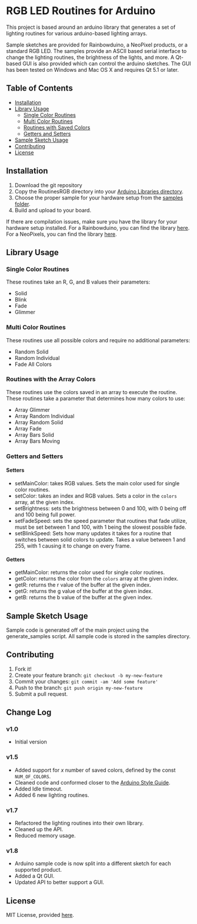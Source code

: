 
# RGB LED Routines for Arduino

This project is based around an arduino library that generates a set of lighting routines for various arduino-based lighting arrays.

Sample sketches are provided for Rainbowduino, a NeoPixel products, or a standard RGB LED. The samples
provide an ASCII based serial interface to change the lighting routines, the brightness of the lights, and more. A Qt-based GUI is also provided which can control the arduino sketches. The GUI has been tested on Windows and Mac OS X and requires Qt 5.1 or later.

## <a name="toc"></a>Table of Contents

* [Installation](#installation)
* [Library Usage](#library-usage)
	* [Single Color Routines](#single-color)
	* [Multi Color Routines](#multi-colors)
	* [Routines with Saved Colors](#saved-colors)
	* [Getters and Setters](#getters-setters)
* [Sample Sketch Usage](#sample-usage)
* [Contributing](#contributing)
* [License](#license)


## <a name="installation"></a>Installation

1. Download the git repository
2. Copy the RoutinesRGB directory into your [Arduino Libraries directory](https://www.arduino.cc/en/Hacking/Libraries).
3. Choose the proper sample for your hardware setup from the [samples folder](samples).
4. Build and upload to your board.  


If there are compilation issues, make sure you have the library for your hardware setup installed. For a Rainbowduino, you can find the library [here](http://www.seeedstudio.com/wiki/Rainbowduino_v3.0). For a NeoPixels, you can find the library [here](https://github.com/adafruit/Adafruit_NeoPixel). 
 

## <a name="library-usage"></a>Library Usage

### <a name="single-color"></a>Single Color Routines

These routines take an R, G, and B values their parameters:

* Solid
* Blink
* Fade
* Glimmer

### <a name="multi-colors"></a>Multi Color Routines

These routines use all possible colors and require no additional parameters:

* Random Solid
* Random Individual 
* Fade All Colors 

### <a name="saved-colors"></a>Routines with the Array Colors

These routines use the colors saved in an array to execute the routine. These routines take a parameter that determines how many colors to use:

* Array Glimmer
* Array Random Individual
* Array Random Solid
* Array Fade
* Array Bars Solid
* Array Bars Moving

### <a name="getters-setters"></a>Getters and Setters

#### Setters

* setMainColor: takes RGB values. Sets the main color used for single color routines.
* setColor: takes an index and RGB values. Sets a color in the `colors` array, at the given index. 
* setBrightness: sets the brightness between 0 and 100, with 0 being off and 100 being full power.
* setFadeSpeed: sets the speed parameter that routines that fade utilize, must be set between 1 and 100, with 1 being the slowest possible fade. 
* setBlinkSpeed: Sets how many updates it takes for a routine that switches between solid colors to update. Takes a value between 1 and 255, with 1 causing it to change on every frame. 


#### Getters

* getMainColor: returns the color used for single color routines. 
* getColor: returns the color from the `colors` array at the given index.
* getR: returns the r value of the buffer at the given index. 
* getG: returns the g value of the buffer at the given index.
* getB: returns the b value of the buffer at the given index.

## <a name="sample-usage"></a>Sample Sketch Usage

Sample code is generated off of the main project using the generate_samples script. All sample code is stored in the samples directory.


## <a name="contributing"></a>Contributing

1. Fork it!
2. Create your feature branch: `git checkout -b my-new-feature`
3. Commit your changes: `git commit -am 'Add some feature'`
4. Push to the branch: `git push origin my-new-feature`
5. Submit a pull request.


## <a name="changelog"></a>Change Log

### **v1.0** 
* Initial version

### **v1.5** 
* Added support for *x* number of saved colors, defined by the const `NUM_OF_COLORS`.
* Cleaned code and conformed closer to the [Arduino Style Guide](https://www.arduino.cc/en/Reference/StyleGuide).
* Added Idle timeout.
* Added 6 new lighting routines.

### **v1.7** 
* Refactored the lighting routines into their own library.
* Cleaned up the API.
* Reduced memory usage. 

### **v1.8** 
* Arduino sample code is now split into a different sketch for each supported product. 
* Added a Qt GUI.
* Updated API to better support a GUI.

## <a name="license"></a>License

MIT License, provided [here](LICENSE).

